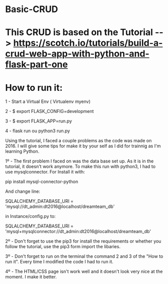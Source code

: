 # Basic-CRUD

# This CRUD is based on the Tutorial --> https://scotch.io/tutorials/build-a-crud-web-app-with-python-and-flask-part-one

# How to run it:

1 - Start a Virtual Env ( Virtualenv myenv)

2 - $ export FLASK_CONFIG=development

3 - $ export FLASK_APP=run.py

4 - flask run ou python3 run.py

Using the tutorial, I faced a couple problems as the code was made on 2016. I will give some tips for make it by your self as I did for trainnig as I'm learning Python.

1º - The first problem I faced on was the data base set up. As it is in the tutorial, it doesn't work anymore. To make this run with python3, I had to use mysqlconnector. For Install it with:

pip install mysql-connector-python

And change line:

SQLALCHEMY_DATABASE_URI = 'mysql://dt_admin:dt2016@localhost/dreamteam_db'

in Instance/config.py to:

SQLALCHEMY_DATABASE_URI = 'mysql+mysqlconnector://dt_admin:dt2016@localhost/dreamteam_db'

2º - Don't forget to use the pip3 for install the requirements or whether you follow the tutorial, use the pip3 form import the libaries.

3º - Don't forget to run on the terminal the command 2 and 3 of the "How to run it". Every time I modified the code I had to run it.

4º - The HTML/CSS page isn't work well and it doesn't look very nice at the moment. I make it better.
